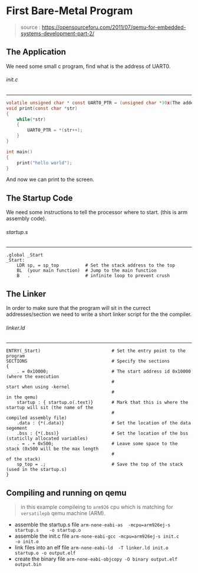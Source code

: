 # First Bare-Metal Program
> source : https://opensourceforu.com/2011/07/qemu-for-embedded-systems-development-part-2/

## The Application
We need some small c program, find what is the address of UART0.

###### init.c
--------------------------------------------------------------------------------
```c
volatile unsigned char * const UART0_PTR = (unsigned char *)0x(The adderess of the uart device);
void print(const char *str)
{
    while(*str)
    {
        UART0_PTR = *(str++);
    }
}

int main()
{
    print("hello world");
}
```

And now we can print to the screen.

## The Startup Code
We need some instructions to tell the processor where to start. (this is arm assembly code).

###### startup.s
---------------------------------------------------------------------------------------------
```assembly
.global _Start
_Start:
    LDR sp, = sp_top          # Set the stack address to the top
    BL  (your main function)  # Jump to the main function
    B   .                     # infinite loop to prevent crush
```

## The Linker
In order to make sure that the program will sit in the currect addresses/section we need to write a short
linker script for the the compiler.

###### linker.ld
--------------------------------------------------------------------------------------------
```LD
ENTRY(_Start)                           # Set the entry point to the program
SECTIONS                                # Specify the sections
{
    . = 0x10000;                        # The start address id 0x10000 (where the execution 
                                        #                               start when using -kernel 
                                        #                               in the qemu)
    startup : { startup.o(.text)}       # Mark that this is where the startup will sit (the name of the 
                                        #                                        compiled assembly file)
    .data : {*(.data)}                  # Set the location of the data segement
    .bss : {*(.bss)}                    # Set the location of the bss (staticlly allocated variables)
    . = . + 0x500;                      # Leave some space to the stack (0x500 will be the max length 
                                        #                                of the stack)
    sp_top = .;                         # Save the top of the stack (used in the startup.s)
}
```

## Compiling and running on qemu

> in this example compileing to `arm926` cpu which is matching for `versatilepb` qemu machine (ARM).

- assemble the startup.s file ```arm-none-eabi-as  -mcpu=arm926ej-s startup.s    -o startup.o ```
- assemble the init.c file    ```arm-none-eabi-gcc -mcpu=arm926ej-s init.c       -o init.o ```
- link files into an elf file ```arm-none-eabi-ld  -T linker.ld init.o startup.o -o output.elf ```
- create the binary file      ```arm-none-eabi-objcopy -O binary output.elf output.bin```


